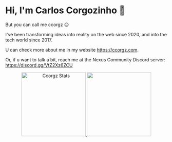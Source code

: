# Hi, I'm Carlos Corgozinho 👋
But you can call me ccorgz 😉

I've been transforming ideas into reality on the web since 2020, and into the tech world since 2017.

U can check more about me in my website https://ccorgz.com.

Or, if u want to talk a bit, reach me at the Nexus Community Discord server: https://discord.gg/VtZ2Xz6ZCU

<div align="center">
  <a href="https://github.com/ccorgz">
  <img height="200em" alt="Ccorgz Stats" src="https://awesome-github-stats.azurewebsites.net/user-stats/ccorgz?cardType=level&theme=transparent&preferLogin=false" />
  <img height="200em" src="https://github-readme-stats.vercel.app/api/top-langs/?username=ccorgz&layout=compact&langs_count=7&theme=transparent"/>
</div>
